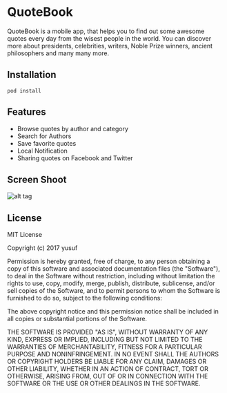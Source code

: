 # QuoteBook
QuoteBook is a mobile app, that helps you to find out some awesome quotes every day from the wisest people in the world.  You can discover more about presidents, celebrities, writers, Noble Prize winners, ancient philosophers and many many more. 
## Installation
```
pod install
```
## Features
* Browse quotes by author and category
* Search for Authors
* Save favorite quotes
* Local Notification
* Sharing quotes on Facebook and Twitter

## Screen Shoot
![alt tag](http://g.recordit.co/wNe6QRTKxT.gif)

## License
MIT License

Copyright (c) 2017 yusuf

Permission is hereby granted, free of charge, to any person obtaining a copy
of this software and associated documentation files (the "Software"), to deal
in the Software without restriction, including without limitation the rights
to use, copy, modify, merge, publish, distribute, sublicense, and/or sell
copies of the Software, and to permit persons to whom the Software is
furnished to do so, subject to the following conditions:

The above copyright notice and this permission notice shall be included in all
copies or substantial portions of the Software.

THE SOFTWARE IS PROVIDED "AS IS", WITHOUT WARRANTY OF ANY KIND, EXPRESS OR
IMPLIED, INCLUDING BUT NOT LIMITED TO THE WARRANTIES OF MERCHANTABILITY,
FITNESS FOR A PARTICULAR PURPOSE AND NONINFRINGEMENT. IN NO EVENT SHALL THE
AUTHORS OR COPYRIGHT HOLDERS BE LIABLE FOR ANY CLAIM, DAMAGES OR OTHER
LIABILITY, WHETHER IN AN ACTION OF CONTRACT, TORT OR OTHERWISE, ARISING FROM,
OUT OF OR IN CONNECTION WITH THE SOFTWARE OR THE USE OR OTHER DEALINGS IN THE
SOFTWARE.
